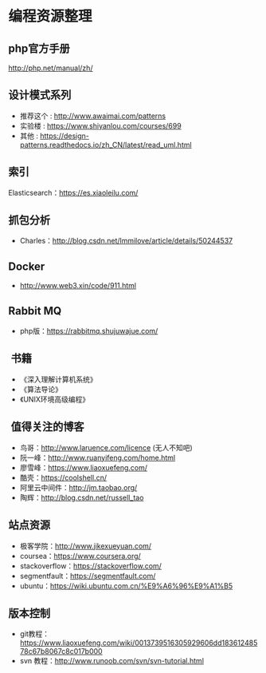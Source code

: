 # 编程资源整理     

## php官方手册    
http://php.net/manual/zh/          


## 设计模式系列    
* 推荐这个 : http://www.awaimai.com/patterns    
* 实验楼 : https://www.shiyanlou.com/courses/699     
* 其他 : https://design-patterns.readthedocs.io/zh_CN/latest/read_uml.html    


## 索引     
Elasticsearch：https://es.xiaoleilu.com/    


## 抓包分析     
* Charles：http://blog.csdn.net/lmmilove/article/details/50244537     


## Docker    
* http://www.web3.xin/code/911.html    


## Rabbit MQ    
* php版：https://rabbitmq.shujuwajue.com/    


##  书籍    
* 《深入理解计算机系统》      
* 《算法导论》    
* 《UNIX环境高级编程》    


##  值得关注的博客    
* 鸟哥：http://www.laruence.com/licence (无人不知吧)    
* 阮一峰：http://www.ruanyifeng.com/home.html    
* 廖雪峰：https://www.liaoxuefeng.com/    
* 酷壳：https://coolshell.cn/    
* 阿里云中间件：http://jm.taobao.org/    
* 陶辉：http://blog.csdn.net/russell_tao    


## 站点资源     
* 极客学院：http://www.jikexueyuan.com/    
* coursea：https://www.coursera.org/    
* stackoverflow：https://stackoverflow.com/
* segmentfault：https://segmentfault.com/
* ubuntu：https://wiki.ubuntu.com.cn/%E9%A6%96%E9%A1%B5    

## 版本控制
* git教程：https://www.liaoxuefeng.com/wiki/0013739516305929606dd18361248578c67b8067c8c017b000
* svn 教程：http://www.runoob.com/svn/svn-tutorial.html
